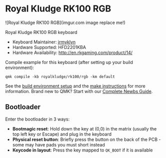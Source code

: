 # Royal Kludge RK100 RGB

![Royal Kludge RK100 RGB](imgur.com image replace me!)

Royal Kludge RK100 RGB keyboard

* Keyboard Maintainer: [jrmyklyn](https://github.com/jrmyklyn)
* Hardware Supported: HFD2201KBA
* Hardware Availability: http://en.rkgaming.com/product/14/

Compile example for this keyboard (after setting up your build environment):

    qmk compile -kb royalkludge/rk100/rgb -km default

See the [build environment setup](https://docs.qmk.fm/#/getting_started_build_tools) and the [make instructions](https://docs.qmk.fm/#/getting_started_make_guide) for more information. Brand new to QMK? Start with our [Complete Newbs Guide](https://docs.qmk.fm/#/newbs).

## Bootloader

Enter the bootloader in 3 ways:

* **Bootmagic reset**: Hold down the key at (0,0) in the matrix (usually the top left key or Escape) and plug in the keyboard
* **Physical reset button**: Briefly press the button on the back of the PCB - some may have pads you must short instead
* **Keycode in layout**: Press the key mapped to `QK_BOOT` if it is available
